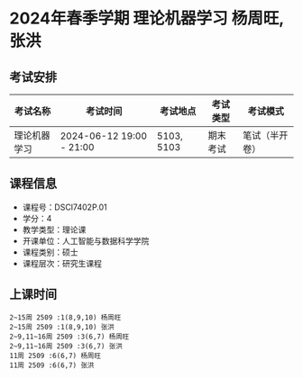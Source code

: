 # 2024年春季学期 理论机器学习 杨周旺, 张洪




## 考试安排

| 考试名称 | 考试时间 | 考试地点 | 考试类型 | 考试模式 |
| -------- | -------- | -------- | -------- | -------- |
| 理论机器学习 | 2024-06-12 19:00 - 21:00 | 5103, 5103 | 期末考试 | 笔试（半开卷） |





## 课程信息

- 课程号：DSCI7402P.01
- 学分：4
- 教学类型：理论课
- 开课单位：人工智能与数据科学学院
- 课程类别：硕士
- 课程层次：研究生课程

## 上课时间

```
2~15周 2509 :1(8,9,10) 杨周旺
2~15周 2509 :1(8,9,10) 张洪
2~9,11~16周 2509 :3(6,7) 杨周旺
2~9,11~16周 2509 :3(6,7) 张洪
11周 2509 :6(6,7) 杨周旺
11周 2509 :6(6,7) 张洪
```

